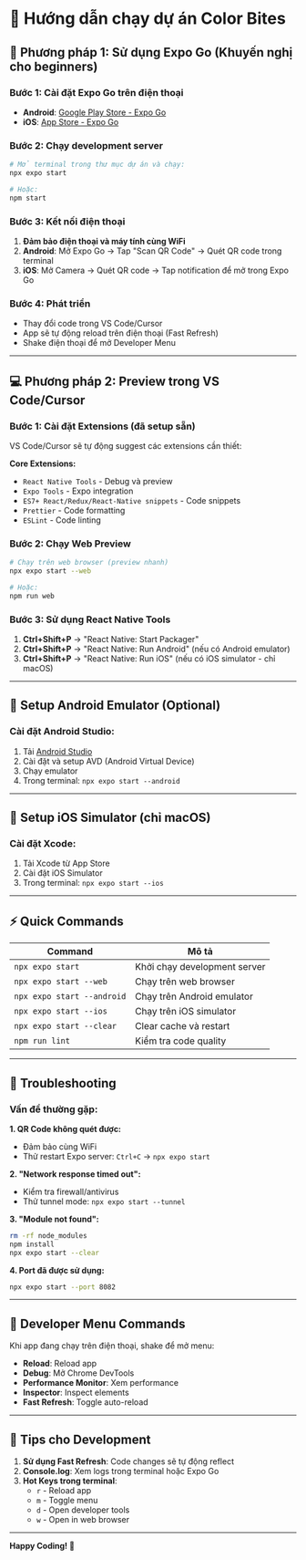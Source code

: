 # 🚀 Hướng dẫn chạy dự án Color Bites

## 📱 Phương pháp 1: Sử dụng Expo Go (Khuyến nghị cho beginners)

### Bước 1: Cài đặt Expo Go trên điện thoại
- **Android**: [Google Play Store - Expo Go](https://play.google.com/store/apps/details?id=host.exp.exponent)
- **iOS**: [App Store - Expo Go](https://apps.apple.com/app/expo-go/id982107779)

### Bước 2: Chạy development server
```bash
# Mở terminal trong thư mục dự án và chạy:
npx expo start

# Hoặc:
npm start
```

### Bước 3: Kết nối điện thoại
1. **Đảm bảo điện thoại và máy tính cùng WiFi**
2. **Android**: Mở Expo Go → Tap "Scan QR Code" → Quét QR code trong terminal
3. **iOS**: Mở Camera → Quét QR code → Tap notification để mở trong Expo Go

### Bước 4: Phát triển
- Thay đổi code trong VS Code/Cursor
- App sẽ tự động reload trên điện thoại (Fast Refresh)
- Shake điện thoại để mở Developer Menu

---

## 💻 Phương pháp 2: Preview trong VS Code/Cursor

### Bước 1: Cài đặt Extensions (đã setup sẵn)
VS Code/Cursor sẽ tự động suggest các extensions cần thiết:

**Core Extensions:**
- `React Native Tools` - Debug và preview
- `Expo Tools` - Expo integration
- `ES7+ React/Redux/React-Native snippets` - Code snippets
- `Prettier` - Code formatting
- `ESLint` - Code linting

### Bước 2: Chạy Web Preview
```bash
# Chạy trên web browser (preview nhanh)
npx expo start --web

# Hoặc:
npm run web
```

### Bước 3: Sử dụng React Native Tools
1. **Ctrl+Shift+P** → "React Native: Start Packager"
2. **Ctrl+Shift+P** → "React Native: Run Android" (nếu có Android emulator)
3. **Ctrl+Shift+P** → "React Native: Run iOS" (nếu có iOS simulator - chỉ macOS)

---

## 🔧 Setup Android Emulator (Optional)

### Cài đặt Android Studio:
1. Tải [Android Studio](https://developer.android.com/studio)
2. Cài đặt và setup AVD (Android Virtual Device)
3. Chạy emulator
4. Trong terminal: `npx expo start --android`

---

## 🍎 Setup iOS Simulator (chỉ macOS)

### Cài đặt Xcode:
1. Tải Xcode từ App Store
2. Cài đặt iOS Simulator
3. Trong terminal: `npx expo start --ios`

---

## ⚡ Quick Commands

| Command | Mô tả |
|---------|-------|
| `npx expo start` | Khởi chạy development server |
| `npx expo start --web` | Chạy trên web browser |
| `npx expo start --android` | Chạy trên Android emulator |
| `npx expo start --ios` | Chạy trên iOS simulator |
| `npx expo start --clear` | Clear cache và restart |
| `npm run lint` | Kiểm tra code quality |

---

## 🐛 Troubleshooting

### Vấn đề thường gặp:

**1. QR Code không quét được:**
- Đảm bảo cùng WiFi
- Thử restart Expo server: `Ctrl+C` → `npx expo start`

**2. "Network response timed out":**
- Kiểm tra firewall/antivirus
- Thử tunnel mode: `npx expo start --tunnel`

**3. "Module not found":**
```bash
rm -rf node_modules
npm install
npx expo start --clear
```

**4. Port đã được sử dụng:**
```bash
npx expo start --port 8082
```

---

## 📱 Developer Menu Commands

Khi app đang chạy trên điện thoại, shake để mở menu:

- **Reload**: Reload app
- **Debug**: Mở Chrome DevTools
- **Performance Monitor**: Xem performance
- **Inspector**: Inspect elements
- **Fast Refresh**: Toggle auto-reload

---

## 🎯 Tips cho Development

1. **Sử dụng Fast Refresh**: Code changes sẽ tự động reflect
2. **Console.log**: Xem logs trong terminal hoặc Expo Go
3. **Hot Keys trong terminal**:
   - `r` - Reload app
   - `m` - Toggle menu
   - `d` - Open developer tools
   - `w` - Open in web browser

---

**Happy Coding! 🚀**